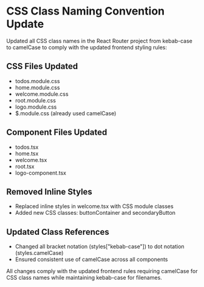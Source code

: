 # CSS Class Naming Convention Update

Updated all CSS class names in the React Router project from kebab-case to camelCase to comply with the updated frontend styling rules:

## CSS Files Updated
- todos.module.css
- home.module.css
- welcome.module.css
- root.module.css
- logo.module.css
- $.module.css (already used camelCase)

## Component Files Updated
- todos.tsx
- home.tsx
- welcome.tsx
- root.tsx
- logo-component.tsx

## Removed Inline Styles
- Replaced inline styles in welcome.tsx with CSS module classes
- Added new CSS classes: buttonContainer and secondaryButton

## Updated Class References
- Changed all bracket notation (styles["kebab-case"]) to dot notation (styles.camelCase)
- Ensured consistent use of camelCase across all components

All changes comply with the updated frontend rules requiring camelCase for CSS class names while maintaining kebab-case for filenames.
